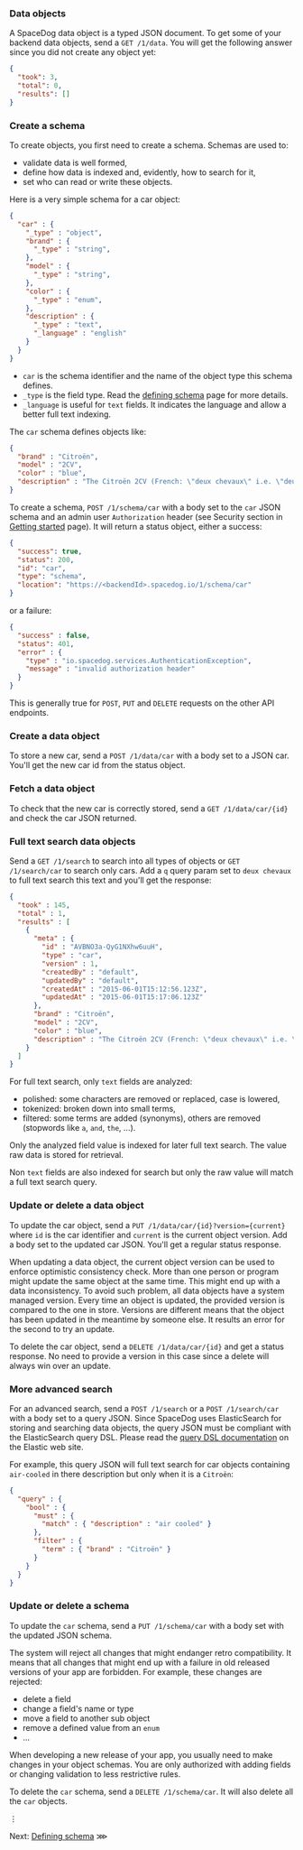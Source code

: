 ### Data objects

A SpaceDog data object is a typed JSON document. To get some of your backend data objects, send a `GET /1/data`. You will get the following answer since you did not create any object yet:

```json
{
  "took": 3,
  "total": 0,
  "results": []
}
```

### Create a schema

To create objects, you first need to create a schema. Schemas are used to:

- validate data is well formed,
- define how data is indexed and, evidently, how to search for it,
- set who can read or write these objects.

Here is a very simple schema for a car object:

```json
{
  "car" : {
    "_type" : "object",
    "brand" : {
      "_type" : "string",
    },
    "model" : {
      "_type" : "string",
    },
    "color" : {
      "_type" : "enum",
    },
    "description" : {
      "_type" : "text",
      "_language" : "english"
    }
  }
}
```

- `car` is the schema identifier and the name of the object type this schema defines.
- `_type` is the field type. Read the [defining schema](defining-schema.html) page for more details.
- `_language` is useful for `text` fields. It indicates the language and allow a better full text indexing.

The `car` schema defines objects like:

```json
{
  "brand" : "Citroën",
  "model" : "2CV",
  "color" : "blue",
  "description" : "The Citroën 2CV (French: \"deux chevaux\" i.e. \"deux chevaux-vapeur\" (lit. \"two steam horses\"), \"two tax horsepower\") is a front-engine, front wheel drive, air-cooled economy car introduced at the 1948 Paris Mondial de l'Automobile and manufactured by Citroën for model years 1948–1990."
}
```

To create a schema, `POST /1/schema/car` with a body set to the `car` JSON schema and an admin user `Authorization` header (see Security section in [Getting started](getting-started.html) page). It will return a status object, either a success:

```json
{
  "success": true,
  "status": 200,
  "id": "car",
  "type": "schema",
  "location": "https://<backendId>.spacedog.io/1/schema/car"
}
```

or a failure:

```json
{
  "success" : false,
  "status": 401,
  "error" : {
    "type" : "io.spacedog.services.AuthenticationException",
    "message" : "invalid authorization header"
  }
}
```

This is generally true for `POST`, `PUT` and `DELETE` requests on the other API endpoints.

### Create a data object

To store a new car, send a `POST /1/data/car` with a body set to a JSON car. You'll get the new car id from the status object.

### Fetch a data object

To check that the new car is correctly stored, send a `GET /1/data/car/{id}` and check the car JSON returned.

### Full text search data objects

Send a `GET /1/search` to search into all types of objects or `GET /1/search/car` to search only cars. Add a `q` query param set to `deux chevaux` to full text search this text and you'll get the response:

```json
{
  "took" : 145,
  "total" : 1,
  "results" : [
    {
      "meta" : {
        "id" : "AVBNO3a-QyG1NXhw6uuH",
        "type" : "car",
        "version" : 1,
        "createdBy" : "default",
        "updatedBy" : "default",
        "createdAt" : "2015-06-01T15:12:56.123Z",
        "updatedAt" : "2015-06-01T15:17:06.123Z"
      },
      "brand" : "Citroën",
      "model" : "2CV",
      "color" : "blue",
      "description" : "The Citroën 2CV (French: \"deux chevaux\" i.e. \"deux chevaux-vapeur\" (lit. \"two steam horses\"), \"two tax horsepower\") is a front-engine, front wheel drive, air-cooled economy car introduced at the 1948 Paris Mondial de l'Automobile and manufactured by Citroën for model years 1948–1990."
    }
  ]
}
```

For full text search, only `text` fields are analyzed:

- polished: some characters are removed or replaced, case is lowered,
- tokenized: broken down into small terms,
- filtered: some terms are added (synonyms), others are removed (stopwords like `a`, `and`, `the`, ...).

Only the analyzed field value is indexed for later full text search. The value raw data is stored for retrieval.

Non `text` fields are also indexed for search but only the raw value will match a full text search query.

### Update or delete a data object

To update the car object, send a `PUT /1/data/car/{id}?version={current}` where `id` is the car identifier and `current` is the current object version. Add a body set to the updated car JSON. You'll get a regular status response.

When updating a data object, the current object version can be used to enforce optimistic consistency check. More than one person or program might update the same object at the same time. This might end up with a data inconsistency. To avoid such problem, all data objects have a system managed version. Every time an object is updated, the provided version is compared to the one in store. Versions are different means that the object has been updated in the meantime by someone else. It results an error for the second to try an update.

To delete the car object, send a `DELETE /1/data/car/{id}` and get a status response. No need to provide a version in this case since a delete will always win over an update.

### More advanced search

For an advanced search, send a `POST /1/search` or a `POST /1/search/car` with a body set to a query JSON. Since SpaceDog uses ElasticSearch for storing and searching data objects, the query JSON must be compliant with the ElasticSearch query DSL. Please read the [query DSL documentation](https://www.elastic.co/guide/en/elasticsearch/reference/current/query-dsl.html) on the Elastic web site.

For example, this query JSON will full text search for car objects containing `air-cooled` in there description but only when it is a `Citroën`:

```json
{
  "query" : {
    "bool" : {
      "must" : {
        "match" : { "description" : "air cooled" }
      },
      "filter" : {
        "term" : { "brand" : "Citroën" }
      }
    }
  }
}
```

### Update or delete a schema

To update the `car` schema, send a `PUT /1/schema/car` with a body set with the updated JSON schema.

The system will reject all changes that might endanger retro compatibility. It means that all changes that might end up with a failure in old released versions of your app are forbidden. For example, these changes are rejected:

- delete a field
- change a field's name or type
- move a field to another sub object
- remove a defined value from an `enum`
- ...

When developing a new release of your app, you usually need to make changes in your object schemas. You are only authorized with adding fields or changing validation to less restrictive rules.

To delete the `car` schema, send a `DELETE /1/schema/car`. It will also delete all the `car` objects.

⋮

Next: [Defining schema](defining-schema.md) ⋙

